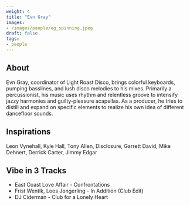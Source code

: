 ```yaml
---
weight: 4
title: "Evn Gray"
images:
- /images/people/eg_spinning.jpeg
draft: false
tags:
- people
---
```

## About
Evn Gray, coordinator of Light Roast Disco, brings colorful keyboards, pumping basslines, and lush disco melodies to his mixes. Primarily a percussionist, his music uses rhythm and relentless groove to intensify jazzy harmonies and guilty-pleasure acapellas. As a producer, he tries to distill and expand on specific elements to realize his own idea of different dancefloor sounds.

## Inspirations
Leon Vynehall, Kyle Hall, Tony Allen, Disclosure, Garrett David, Mike Dehnert, Derrick Carter, Jimmy Edgar

## Vibe in 3 Tracks
- East Coast Love Affair - Confrontations
- Frist Wentik, Loes Jongerling - In Addition (Club Edit)
- DJ Ciderman - Club for a Lonely Heart